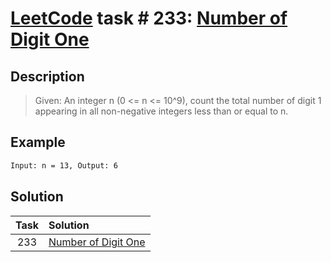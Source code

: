 # [LeetCode][leetcode] task # 233: [Number of Digit One][task]

Description
-----------

> Given: An integer n (0 <= n <= 10^9),
         count the total number of digit 1
         appearing in all non-negative integers
         less than or equal to n.

 Example
-------

```sh
Input: n = 13, Output: 6
```

Solution
--------

| Task | Solution |
| :------: | :------ |
| 233 | [Number of Digit One][solution] |


[leetcode]: <http://leetcode.com/>
[task]: <https://leetcode.com/problems/number-of-digit-one/>
[solution]: <https://github.com/wellaxis/witalis-jkit/blob/main/module/tasks/src/main/java/com/witalis/jkit/tasks/core/task/leetcode/p233/option/Practice.java>
